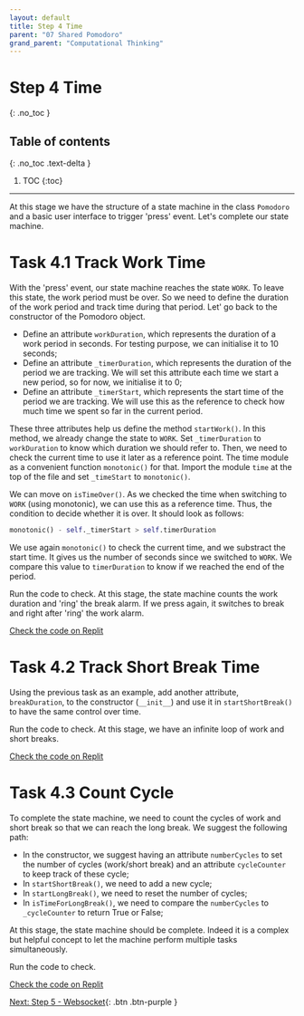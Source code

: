```yaml
---
layout: default
title: Step 4 Time
parent: "07 Shared Pomodoro"
grand_parent: "Computational Thinking"
---
```


# Step 4 Time
{: .no_toc }

## Table of contents
{: .no_toc .text-delta }

1. TOC
{:toc}

---

At this stage we have the structure of a state machine in the class `Pomodoro` and a basic user interface to trigger 'press' event. Let's complete our state machine.


# Task 4.1 Track Work Time

With the 'press' event, our state machine reaches the state `WORK`. To leave this state, the work period must be over. So we need to define the duration of the work period and track time during that period. Let' go back to the constructor of the Pomodoro object.

* Define an attribute `workDuration`, which represents the duration of a work period in seconds. For testing purpose, we can initialise it to 10 seconds;
* Define an attribute `_timerDuration`, which represents the duration of the period we are tracking. We will set this attribute each time we start a new period, so for now, we initialise it to 0;
* Define an attribute `_timerStart`, which represents the start time of the period we are tracking. We will use this as the reference to check how much time we spent so far in the current period.

These three attributes help us define the method `startWork()`. In this method, we already change the state to `WORK`. Set `_timerDuration` to `workDuration` to know which duration we should refer to. Then, we need to check the current time to use it later as a reference point. The time module as a convenient function `monotonic()` for that. Import the module `time` at the top of the file and set `_timeStart` to `monotonic()`.

We can move on `isTimeOver()`. As we checked the time when switching to `WORK` (using monotonic), we can use this as a reference time. Thus, the condition to decide whether it is over. It should look as follows:

```python
monotonic() - self._timerStart > self.timerDuration
```

We use again `monotonic()` to check the current time, and we substract the start time. It gives us the number of seconds since we switched to `WORK`. We compare this value to `timerDuration` to know if we reached the end of the period.

Run the code to check. At this stage, the state machine counts the work duration and 'ring' the break alarm. If we press again, it switches to break and right after 'ring' the work alarm.

[Check the code on Replit](https://replit.com/@IO1075/07-shared-pomodoro-step4-1)

# Task 4.2 Track Short Break Time

Using the previous task as an example, add another attribute, `breakDuration`, to the constructor (`__init__`) and use it in `startShortBreak()` to have the same control over time.

Run the code to check. At this stage, we have an infinite loop of work and short breaks.

[Check the code on Replit](https://replit.com/@IO1075/07-shared-pomodoro-step4-2)

# Task 4.3 Count Cycle

To complete the state machine, we need to count the cycles of work and short break so that we can reach the long break. We suggest the following path:

* In the constructor, we suggest having an attribute `numberCycles` to set the number of cycles (work/short break) and an attribute `cycleCounter` to keep track of these cycle;
* In `startShortBreak()`, we need to add a new cycle;
* In `startLongBreak()`, we need to reset the number of cycles;
* In `isTimeForLongBreak()`, we need to compare the `numberCycles` to `_cycleCounter` to return True or False;

At this stage, the state machine should be complete. Indeed it is a complex but helpful concept to let the machine perform multiple tasks simultaneously.

Run the code to check.

[Check the code on Replit](https://replit.com/@IO1075/07-shared-pomodoro-step4-3)

[Next: Step 5 - Websocket]({{site.baseurl}}/assignments/07-shared-pomodoro/step5){: .btn .btn-purple }